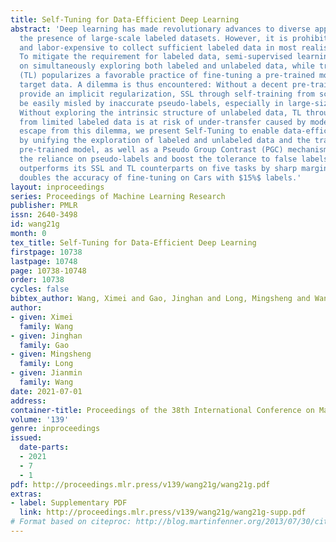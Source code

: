 ```yaml
---
title: Self-Tuning for Data-Efficient Deep Learning
abstract: 'Deep learning has made revolutionary advances to diverse applications in
  the presence of large-scale labeled datasets. However, it is prohibitively time-costly
  and labor-expensive to collect sufficient labeled data in most realistic scenarios.
  To mitigate the requirement for labeled data, semi-supervised learning (SSL) focuses
  on simultaneously exploring both labeled and unlabeled data, while transfer learning
  (TL) popularizes a favorable practice of fine-tuning a pre-trained model to the
  target data. A dilemma is thus encountered: Without a decent pre-trained model to
  provide an implicit regularization, SSL through self-training from scratch will
  be easily misled by inaccurate pseudo-labels, especially in large-sized label space;
  Without exploring the intrinsic structure of unlabeled data, TL through fine-tuning
  from limited labeled data is at risk of under-transfer caused by model shift. To
  escape from this dilemma, we present Self-Tuning to enable data-efficient deep learning
  by unifying the exploration of labeled and unlabeled data and the transfer of a
  pre-trained model, as well as a Pseudo Group Contrast (PGC) mechanism to mitigate
  the reliance on pseudo-labels and boost the tolerance to false labels. Self-Tuning
  outperforms its SSL and TL counterparts on five tasks by sharp margins, e.g. it
  doubles the accuracy of fine-tuning on Cars with $15%$ labels.'
layout: inproceedings
series: Proceedings of Machine Learning Research
publisher: PMLR
issn: 2640-3498
id: wang21g
month: 0
tex_title: Self-Tuning for Data-Efficient Deep Learning
firstpage: 10738
lastpage: 10748
page: 10738-10748
order: 10738
cycles: false
bibtex_author: Wang, Ximei and Gao, Jinghan and Long, Mingsheng and Wang, Jianmin
author:
- given: Ximei
  family: Wang
- given: Jinghan
  family: Gao
- given: Mingsheng
  family: Long
- given: Jianmin
  family: Wang
date: 2021-07-01
address:
container-title: Proceedings of the 38th International Conference on Machine Learning
volume: '139'
genre: inproceedings
issued:
  date-parts:
  - 2021
  - 7
  - 1
pdf: http://proceedings.mlr.press/v139/wang21g/wang21g.pdf
extras:
- label: Supplementary PDF
  link: http://proceedings.mlr.press/v139/wang21g/wang21g-supp.pdf
# Format based on citeproc: http://blog.martinfenner.org/2013/07/30/citeproc-yaml-for-bibliographies/
---
```

